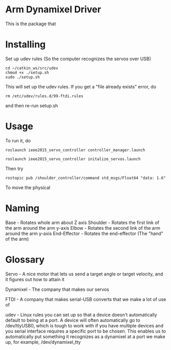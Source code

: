 Arm Dynamixel Driver
================

This is the package that 

# Installing

Set up udev rules (So the computer recognizes the servos over USB)

	cd ~/catkin_ws/src/udev
	chmod +x ./setup.sh
	sudo ./setup.sh
This will set up the udev rules. If you get a "file already exists" error, do

	rm /etc/udev/rules.d/99-ftdi.rules 

and then re-run setup.sh


# Usage

To run it, do

	roslaunch ieee2015_servo_controller controller_manager.launch

	roslaunch ieee2015_servo_controller initalize_servos.launch


Then try

```rostopic pub /shoulder_controller/command std_msgs/Float64 "data: 1.6" ```

To move the physical 

# Naming

Base - Rotates whole arm about Z axis
Shoulder - Rotates the first link of the arm around the arm y-axis
Elbow - Rotates the second link of the arm around the arm y-axis
End-Effector - Rotates the end-effector (The "hand" of the arm)

# Glossary

Servo - A nice motor that lets us send a target angle or target velocity, and it figures out how to attain it

Dynamixel - The company that makes our servos

FTDI - A company that makes serial-USB converts that we make a lot of use of

udev - Linux rules you can set up so that a device doesn't automatically default to being at a port. A device will often automatically go to /dev/ttyUSB0, which is tough to work with if you have multiple devices and you serial interface requires a specific port to be chosen. This enables us to automatically put something it recognizes as a dynamixel at a port we make up, for example, /dev/dynamixel_tty